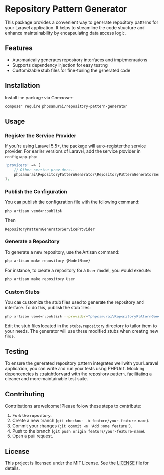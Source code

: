 # Repository Pattern Generator

This package provides a convenient way to generate repository patterns for your Laravel application. It helps to
streamline the code structure and enhance maintainability by encapsulating data access logic.

## Features

- Automatically generates repository interfaces and implementations
- Supports dependency injection for easy testing
- Customizable stub files for fine-tuning the generated code

## Installation

Install the package via Composer:

```sh
composer require phpsamurai/repository-pattern-generator
```

## Usage

### Register the Service Provider

If you're using Laravel 5.5+, the package will auto-register the service provider. For earlier versions of Laravel, add
the service provider in `config/app.php`:

```php
'providers' => [
    // Other service providers...
    phpsamurai\RepositoryPatternGenerator\RepositoryPatternGeneratorServiceProvider::class,
],
```

### Publish the Configuration

You can publish the configuration file with the following command:

```sh
php artisan vendor:publish
```

Then 
```
RepositoryPatternGeneratorServiceProvider
```

### Generate a Repository

To generate a new repository, use the Artisan command:

```sh
php artisan make:repository {ModelName}
```

For instance, to create a repository for a `User` model, you would execute:

```sh
php artisan make:repository User
```

### Custom Stubs

You can customize the stub files used to generate the repository and interface. To do this, publish the stub files:

```sh
php artisan vendor:publish --provider="phpsamurai\RepositoryPatternGenerator\RepositoryPatternGeneratorServiceProvider" --tag="stubs"
```

Edit the stub files located in the `stubs/repository` directory to tailor them to your needs. The generator will use
these modified stubs when creating new files.

## Testing

To ensure the generated repository pattern integrates well with your Laravel application, you can write and run your
tests using PHPUnit. Mocking dependencies is straightforward with the repository pattern, facilitating a cleaner and
more maintainable test suite.

## Contributing

Contributions are welcome! Please follow these steps to contribute:

1. Fork the repository.
2. Create a new branch (`git checkout -b feature/your-feature-name`).
3. Commit your changes (`git commit -m 'Add some feature'`).
4. Push to the branch (`git push origin feature/your-feature-name`).
5. Open a pull request.

## License

This project is licensed under the MIT License. See the [LICENSE](LICENSE.md) file for details.
